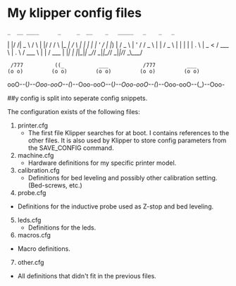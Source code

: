 # My klipper config files
    _  __ ____      _     _  __    _   _____   _    _   _
   | |/ /|  _ \    / \   | |/ /   / \ |_   _| / \  | | | |
   | ' / | |_) |  / _ \  | ' /   / _ \  | |  / _ \ | | | |
   | . \ |  _ <  / ___ \ | . \  / ___ \ | | / ___ \| |_| |
   |_|\_\|_| \_\/_/   \_\|_|\_\/_/   \_\|_|/_/   \_\\___/

     /777          ((_           ___           /777          ___
    (o o)         (o o)         (o o)         (o o)         (o o)
ooO--(_)--Ooo-ooO--(_)--Ooo-ooO--(_)--Ooo-ooO--(_)--Ooo-ooO--(_)--Ooo-


##y config is split into seperate config snippets.

The configuration exists of the following files:

1. printer.cfg
   - The first file Klipper searches for at boot. I contains references to the other files.
   It is also used by Klipper to store config parameters from the SAVE_CONFIG command.
2. machine.cfg
   - Hardware definitions for my specific printer model.
3. calibration.cfg
   - Definitions for bed leveling and possibly other calibration setting. (Bed-screws, etc.)   
4. probe.cfg
  - Definitions for the inductive probe used as Z-stop and bed leveling.
5. leds.cfg
   - Definitions for the leds.   
6. macros.cfg
  - Macro definitions.   
7. other.cfg
  - All definitions that didn't fit in the previous files.
